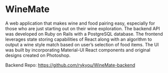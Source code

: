 # WineMate

A web application that makes wine and food pairing easy, especially for those who are just starting out on their wine exploration. The backend API was developed on Ruby on Rails with a PostgreSQL database. The frontend leverages state storing capabilities of React along with an algorithm to output a wine style match based on user’s selection of food items. The UI was built by incorporating Material-UI React components and original designs created on Photoshop.

Backend Repo: https://github.com/rykyou/WineMate-backend
